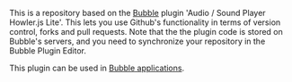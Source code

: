 This is a repository based on the [Bubble](https://bubble.io) plugin 'Audio / Sound Player Howler.js Lite'. This lets you use Github's functionality in terms of version control, forks and pull requests. Note that the the plugin code is stored on Bubble's servers, and you need to synchronize your repository in the Bubble Plugin Editor. 

 This plugin can be used in [Bubble applications](https://bubble.io).